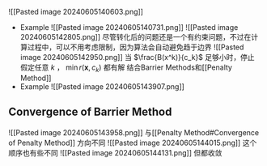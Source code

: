 ![[Pasted image 20240605140603.png]]
- Example
	![[Pasted image 20240605140731.png]]
![[Pasted image 20240605142805.png]]
尽管转化后的问题还是一个有约束问题，不过在计算过程中，可以不用考虑限制，因为算法会自动避免趋于边界
![[Pasted image 20240605142950.png]]
当 $\frac{B(x^k)}{c_k}$ 足够小时，停止
假定任意 $k$ ， $\min r(\textbf{x},c_k)$ 都有解
结合Barrier Methods和[[Penalty Method]]
- Example
	![[Pasted image 20240605143907.png]]
## Convergence of Barrier Method
![[Pasted image 20240605143958.png]]
与[[Penalty Method#Convergence of Penalty Method]] 方向不同
![[Pasted image 20240605144015.png]]
这个顺序也有些不同
![[Pasted image 20240605144131.png]]
但都收敛
